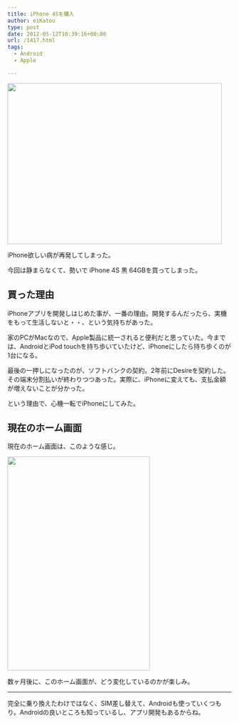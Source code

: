 ```yaml
---
title: iPhone 4Sを購入
author: eiKatou
type: post
date: 2012-05-12T10:39:16+00:00
url: /1417.html
tags:
  - Android
  - Apple

---
```

[<img src="http://eikatou.net/blog/wp-content/uploads/2012/05/20120512a.jpg" alt="" title="20120512a" width="482" height="361" class="alignnone size-full wp-image-1418" srcset="/uploads/2012/05/20120512a.jpg 482w, /uploads/2012/05/20120512a-300x224.jpg 300w, /uploads/2012/05/20120512a-400x300.jpg 400w" sizes="(max-width: 482px) 100vw, 482px" />][1]
  
iPhone欲しい病が再発してしまった。
  
今回は静まらなくて、勢いで iPhone 4S 黒 64GBを買ってしまった。 

## 買った理由

iPhoneアプリを開発しはじめた事が、一番の理由。開発するんだったら、実機をもって生活しないと・・、という気持ちがあった。

家のPCがMacなので、Apple製品に統一されると便利だと思っていた。今までは、AndroidとiPod touchを持ち歩いていたけど、iPhoneにしたら持ち歩くのが1台になる。

最後の一押しになったのが、ソフトバンクの契約。2年前にDesireを契約した。その端末分割払いが終わりつつあった。実際に、iPhoneに変えても、支払金額が増えないことが分かった。

という理由で、心機一転でiPhoneにしてみた。

## 現在のホーム画面

現在のホーム画面は、このような感じ。
  
[<img src="http://eikatou.net/blog/wp-content/uploads/2012/05/20120512b.png" alt="" title="20120512b" width="320" height="480" class="alignnone size-full wp-image-1421" srcset="/uploads/2012/05/20120512b.png 320w, /uploads/2012/05/20120512b-200x300.png 200w" sizes="(max-width: 320px) 100vw, 320px" />][2]

数ヶ月後に、このホーム画面が、どう変化しているのかが楽しみ。

* * *

完全に乗り換えたわけではなく、SIM差し替えて、Androidも使っていくつもり。Androidの良いところも知っているし、アプリ開発もあるからね。

 [1]: http://eikatou.net/blog/wp-content/uploads/2012/05/20120512a.jpg
 [2]: http://eikatou.net/blog/wp-content/uploads/2012/05/20120512b.png
